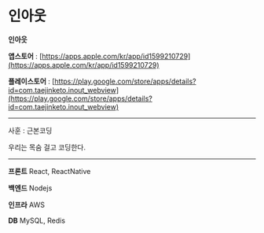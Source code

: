 # 인아웃

**인아웃**

**앱스토어** : [https://apps.apple.com/kr/app/id1599210729](https://apps.apple.com/kr/app/id1599210729)

**플레이스토어** : [https://play.google.com/store/apps/details?id=com.taejinketo.inout_webview](https://play.google.com/store/apps/details?id=com.taejinketo.inout_webview)

---

사훈 : 근본코딩

우리는 목숨 걸고 코딩한다.

---

**프론트** React, ReactNative

**백엔드** Nodejs

**인프라** AWS

**DB** MySQL, Redis
